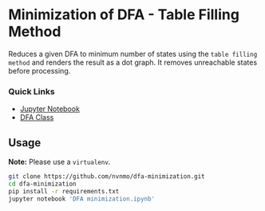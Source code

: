# Minimization of DFA - Table Filling Method

Reduces a given DFA to minimum number of states using the `table filling method` and renders 
the result as a dot graph. It removes unreachable states before processing.

### Quick Links

- [Jupyter Notebook](https://github.com/nvnmo/dfa-minimization/blob/master/DFA%20minimization.ipynb)
- [DFA Class](https://github.com/nvnmo/dfa-minimization/blob/master/dfa.py)

## Usage

**Note:** Please use a `virtualenv`. 

```bash
git clone https://github.com/nvnmo/dfa-minimization.git 
cd dfa-minimization
pip install -r requirements.txt
jupyter notebook 'DFA minimization.ipynb'
```